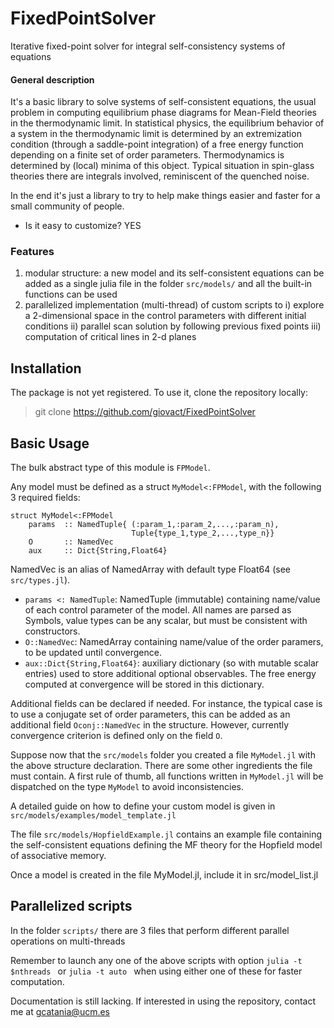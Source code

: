 # FixedPointSolver

Iterative fixed-point solver for integral self-consistency systems of equations


#### General description
It's a basic library to solve systems of self-consistent equations, the usual problem in computing equilibrium phase diagrams for Mean-Field theories in the thermodynamic limit. In statistical physics, the equilibrium behavior of a system in the thermodynamic limit is determined by an extremization condition (through a saddle-point integration) of a free energy function depending on a finite set of order parameters. Thermodynamics is determined by (local) minima of this object. Typical situation in spin-glass theories there are integrals involved, reminiscent of the quenched noise. 

In the end it's just a library to try to help make things easier and faster for a small community of people. 

- Is it easy to customize? YES

### Features
1. modular structure: a new model and its self-consistent equations can be added as a single julia file in the folder `src/models/` and all the built-in functions can be used
2. parallelized implementation (multi-thread) of custom scripts to 
   i)   explore a 2-dimensional space in the control parameters with different initial conditions 
   ii)  parallel scan solution by following previous fixed points
   iii) computation of critical lines in 2-d planes 

## Installation

The package is not yet registered. To use it, clone the repository locally:
> git clone https://github.com/giovact/FixedPointSolver


## Basic Usage
The bulk abstract type of this module is `FPModel`. 

Any model must be defined as a struct `MyModel<:FPModel`, with the following 3 required fields:
```
struct MyModel<:FPModel
    params  :: NamedTuple{ (:param_1,:param_2,...,:param_n),
                           Tuple{type_1,type_2,...,type_n}}
    O       :: NamedVec                                                                 
    aux     :: Dict{String,Float64}                        
```

NamedVec is an alias of NamedArray with default type Float64 (see `src/types.jl`).

* `params <: NamedTuple`: NamedTuple (immutable) containing name/value of each control parameter of the model. All names are parsed as Symbols, value types can be any scalar, but must be consistent with constructors. 
* `O::NamedVec`: NamedArray containing name/value of the order paramers, to be updated until convergence.  
* `aux::Dict{String,Float64}`: auxiliary dictionary (so with mutable scalar entries) used to store additional optional observables. The free energy computed at convergence will be stored in this dictionary.

Additional fields can be declared if needed. For instance, the typical case is to use a conjugate set of order parameters, this can be added as an additional field `Oconj::NamedVec` in the structure. However, currently convergence criterion is defined only on the field `O`.

Suppose now that the `src/models` folder you created a file `MyModel.jl` with the above structure declaration. There are some other ingredients the file must contain. A first rule of thumb, all functions written in `MyModel.jl` will be dispatched on the type `MyModel` to avoid inconsistencies. 

A detailed guide on how to define your custom model is given in `src/models/examples/model_template.jl`

The file `src/models/HopfieldExample.jl` contains an example file containing the self-consistent equations defining the MF theory for the Hopfield model of associative memory.

Once a model is created in the file MyModel.jl, include it in src/model_list.jl

## Parallelized scripts
In the folder `scripts/` there are 3 files that perform different parallel operations on multi-threads

Remember to launch any one of the above scripts with option `julia -t $nthreads ` or `julia -t auto ` when using either one of these for faster computation.  

Documentation is still lacking. If interested in using the repository, contact me at gcatania@ucm.es
